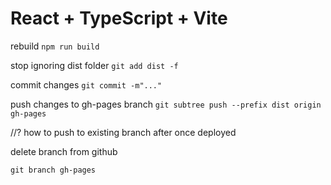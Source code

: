 # React + TypeScript + Vite

rebuild `npm run build`

stop ignoring dist folder `git add dist -f`

commit changes `git commit -m"..."`

push changes to gh-pages branch `git subtree push --prefix dist origin gh-pages`

//? how to push to existing branch after once deployed

delete branch from github

`git branch gh-pages`
